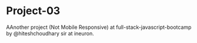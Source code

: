 # Project-03
AAnother project (Not Mobile Responsive) at full-stack-javascript-bootcamp by @hiteshchoudhary sir at ineuron.
